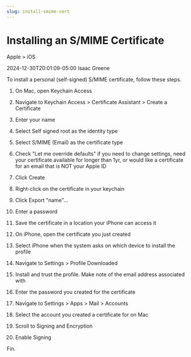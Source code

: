 ```yaml
---
slug: install-smime-cert
---
```


# Installing an S/MIME Certificate

Apple > iOS

2024-12-30T20:01:09-05:00
Isaac Greene

To install a personal (self-signed) S/MIME certificate, follow these steps.

1. On Mac, open Keychain Access
2. Navigate to Keychain Access > Certificate Assistant > Create a Certificate
3. Enter your name
4. Select Self signed root as the identity type
5. Select S/MIME (Email) as the certificate type
6. Check "Let me override defaults" if you need to change settings, need your certificate available for longer than 1yr, or would like a certificate for an email that is NOT your Apple ID
7. Click Create
8. Right-click on the certificate in your keychain
9. Click Export "name"...
10. Enter a password
11. Save the certificate in a location your iPhone can access it

1. On iPhone, open the certificate you just created
2. Select iPhone when the system asks on which device to install the profile
3. Navigate to Settings > Profile Downloaded
4. Install and trust the profile. Make note of the email address associated with
5. Enter the password you created for the certificate
6. Navigate to Settings > Apps > Mail > Accounts
7. Select the account you created a certificate for on Mac
8. Scroll to Signing and Encryption
9. Enable Signing

Fin.
